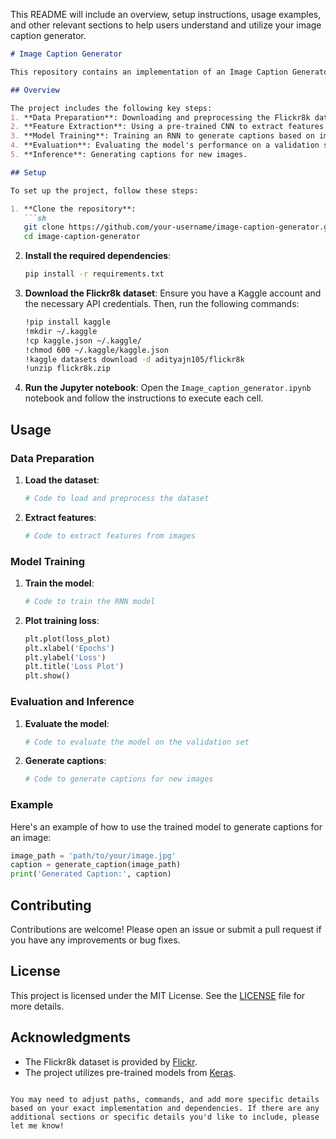 This README will include an overview, setup instructions, usage examples, and other relevant sections to help users understand and utilize your image caption generator.

```markdown
# Image Caption Generator

This repository contains an implementation of an Image Caption Generator using deep learning techniques. The model is trained on the Flickr8k dataset and utilizes Convolutional Neural Networks (CNNs) for image feature extraction and Recurrent Neural Networks (RNNs) for generating captions.

## Overview

The project includes the following key steps:
1. **Data Preparation**: Downloading and preprocessing the Flickr8k dataset.
2. **Feature Extraction**: Using a pre-trained CNN to extract features from images.
3. **Model Training**: Training an RNN to generate captions based on image features.
4. **Evaluation**: Evaluating the model's performance on a validation set.
5. **Inference**: Generating captions for new images.

## Setup

To set up the project, follow these steps:

1. **Clone the repository**:
   ```sh
   git clone https://github.com/your-username/image-caption-generator.git
   cd image-caption-generator
   ```

2. **Install the required dependencies**:
   ```sh
   pip install -r requirements.txt
   ```

3. **Download the Flickr8k dataset**:
   Ensure you have a Kaggle account and the necessary API credentials. Then, run the following commands:
   ```sh
   !pip install kaggle
   !mkdir ~/.kaggle
   !cp kaggle.json ~/.kaggle/
   !chmod 600 ~/.kaggle/kaggle.json
   !kaggle datasets download -d adityajn105/flickr8k
   !unzip flickr8k.zip
   ```

4. **Run the Jupyter notebook**:
   Open the `Image_caption_generator.ipynb` notebook and follow the instructions to execute each cell.

## Usage

### Data Preparation

1. **Load the dataset**:
   ```python
   # Code to load and preprocess the dataset
   ```

2. **Extract features**:
   ```python
   # Code to extract features from images
   ```

### Model Training

1. **Train the model**:
   ```python
   # Code to train the RNN model
   ```

2. **Plot training loss**:
   ```python
   plt.plot(loss_plot)
   plt.xlabel('Epochs')
   plt.ylabel('Loss')
   plt.title('Loss Plot')
   plt.show()
   ```

### Evaluation and Inference

1. **Evaluate the model**:
   ```python
   # Code to evaluate the model on the validation set
   ```

2. **Generate captions**:
   ```python
   # Code to generate captions for new images
   ```

### Example

Here's an example of how to use the trained model to generate captions for an image:

```python
image_path = 'path/to/your/image.jpg'
caption = generate_caption(image_path)
print('Generated Caption:', caption)
```

## Contributing

Contributions are welcome! Please open an issue or submit a pull request if you have any improvements or bug fixes.

## License

This project is licensed under the MIT License. See the [LICENSE](LICENSE) file for more details.

## Acknowledgments

- The Flickr8k dataset is provided by [Flickr](https://www.flickr.com/).
- The project utilizes pre-trained models from [Keras](https://keras.io/).

```

You may need to adjust paths, commands, and add more specific details based on your exact implementation and dependencies. If there are any additional sections or specific details you'd like to include, please let me know!


